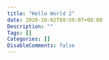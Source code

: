```yaml
---
title: "Hello World 2"
date: 2020-10-02T09:59:07+08:00
Description: ""
Tags: []
Categories: []
DisableComments: false
---
```

